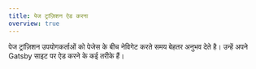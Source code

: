 ```yaml
---
title: पेज ट्रांज़िशन ऐड करना 
overview: true
---
```


पेज ट्रांज़िशन उपयोगकर्ताओं को पेजेस के बीच नेविगेट करते समय बेहतर अनुभव देते है। उन्हें अपने Gatsby साइट पर ऐड करने के कई तरीके हैं।

<GuideList slug={props.slug} />
